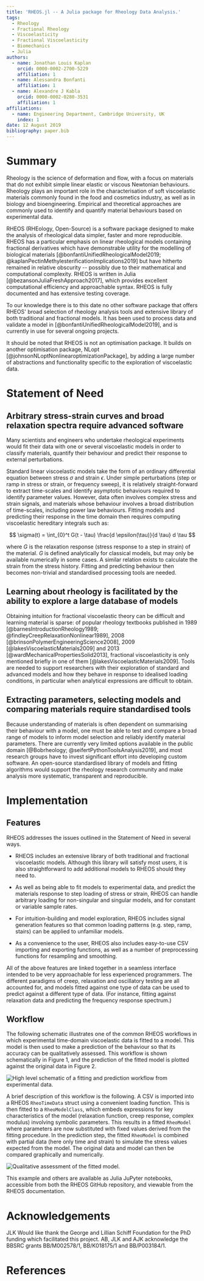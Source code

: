 ```yaml
---
title: 'RHEOS.jl -- A Julia package for Rheology Data Analysis.'
tags:
  - Rheology
  - Fractional Rheology
  - Viscoelasticity
  - Fractional Viscoelasticity
  - Biomechanics
  - Julia
authors:
  - name: Jonathan Louis Kaplan
    orcid: 0000-0002-2700-5229
    affiliation: 1
  - name: Alessandra Bonfanti
    affiliation: 1
  - name: Alexandre J Kabla
    orcid: 0000-0002-0280-3531
    affiliation: 1
affiliations:
  - name: Engineering Department, Cambridge University, UK
    index: 1
date: 12 August 2019
bibliography: paper.bib
---
```

# Summary

Rheology is the science of deformation and flow, with a focus on materials that do not exhibit simple linear elastic or viscous Newtonian behaviours. Rheology plays an important role in the characterisation of soft viscoelastic materials commonly found in the food and cosmetics industry, as well as in biology and bioengineering. Empirical and theoretical approaches are commonly used to identify and quantify material behaviours based on experimental data.

RHEOS (RHEology, Open-Source) is a software package designed to make the analysis of rheological data simpler, faster and more reproducible. RHEOS has a particular emphasis on linear rheological models containing fractional derivatives which have demonstrable utility for the modelling of biological materials [@bonfantiUnifiedRheologicalModel2019; @kaplanPectinMethylesterificationImplications2019] but have hitherto remained in relative obscurity -- possibly due to their mathematical and computational complexity. RHEOS is written in Julia [@bezansonJuliaFreshApproach2017], which provides excellent computational efficiency and approachable syntax. RHEOS is fully documented and has extensive testing coverage.

To our knowledge there is to this date no other software package that offers RHEOS' broad selection of rheology analysis tools and extensive library of both traditional and fractional models. It has been used to process data and validate a model in [@bonfantiUnifiedRheologicalModel2019], and is currently in use for several ongoing projects.

It should be noted that RHEOS is not an optimisation package. It builds on another optimisation package, NLopt [@johnsonNLoptNonlinearoptimizationPackage], by adding a large number of abstractions and functionality specific to the exploration of viscoelastic data.

# Statement of Need

## Arbitrary stress-strain curves and broad relaxation spectra require advanced software

Many scientists and engineers who undertake rheological experiments would fit their data with one or several viscoelastic models in order to classify materials, quantify their behaviour and predict their response to external perturbations.

Standard linear viscoelastic models take the form of an ordinary differential equation between stress $\sigma$ and strain $\epsilon$. Under simple perturbations (step or ramp in stress or strain, or frequency sweep), it is relatively straight-forward to extract time-scales and identify asymptotic behaviours required to identify parameter values. However, data often involves complex stress and strain signals, and materials whose behaviour involves a broad distribution of time-scales, including power law behaviours. Fitting models and predicting their response in the time domain then requires computing viscoelastic hereditary integrals such as:

$$ \sigma(t) = \int_{0}^t G(t - \tau) \frac{d \epsilon(\tau)}{d \tau} d \tau $$

where $G$ is the relaxation response (stress response to a step in strain) of the material. $G$ is defined analytically for classical models, but may only be available numerically in some cases. A similar relation exists to calculate the strain from the stress history. Fitting and predicting behaviour then becomes non-trivial and standardised processing tools are needed.


## Learning about rheology is facilitated by the ability to explore a large database of models

Obtaining intuition for fractional viscoelastic theory can be difficult and learning material is sparse: of popular rheology textbooks published in 1989 [@barnesIntroductionRheology1989; @findleyCreepRelaxationNonlinear1989], 2008 [@brinsonPolymerEngineeringScience2008], 2009 [@lakesViscoelasticMaterials2009] and 2013 [@wardMechanicalPropertiesSolid2013], fractional viscoelasticity is only mentioned briefly in one of them [@lakesViscoelasticMaterials2009]. Tools are needed to support researchers with their exploration of standard and advanced models and how they behave in response to idealised loading conditions, in particular when analytical expressions are difficult to obtain.


## Extracting parameters, selecting models and comparing materials require standardised tools

Because understanding of materials is often dependent on summarising their behaviour with a model, one must be able to test and compare a broad range of models to inform model selection and reliably identify material parameters. There are currently very limited options available in the public domain [@Bobrheology; @seifertPythonToolsAnalysis2019], and most research groups have to invest significant effort into developing custom software. An open-source standardised library of models and fitting algorithms would support the rheology research community and make analysis more systematic, transparent and reproducible.



# Implementation

## Features

RHEOS addresses the issues outlined in the Statement of Need in several ways.

- RHEOS includes an extensive library of both traditional and fractional viscoelastic models. Although this library will satisfy most users, it is also straightforward to add additional models to RHEOS should they need to.

- As well as being able to fit models to experimental data, and predict the materials response to step loading of stress or strain, RHEOS can handle arbitrary loading for non-singular and singular models, and for constant or variable sample rates.

- For intuition-building and model exploration, RHEOS includes signal generation features so that common loading patterns (e.g. step, ramp, stairs) can be applied to unfamiliar models.

- As a convenience to the user, RHEOS also includes easy-to-use CSV importing and exporting functions, as well as a number of preprocessing functions for resampling and smoothing.

All of the above features are linked together in a seamless interface intended to be very approachable for less experienced programmers. The different paradigms of creep, relaxation and oscillatory testing are all accounted for, and models fitted against one type of data can be used to predict against a different type of data. (For instance, fitting against relaxation data and predicting the frequency response spectrum.)

## Workflow

The following schematic illustrates one of the common RHEOS workflows in which experimental time-domain viscoelastic data is fitted to a model. This model is then used to make a prediction of the behaviour so that its accuracy can be qualitatively assessed. This workflow is shown schematically in Figure 1, and the prediction of the fitted model is plotted against the original data in Figure 2.

![High level schematic of a fitting and prediction workflow from experimental data.](diagram_v3.svg)

A brief description of this workflow is the following. A CSV is imported into a RHEOS `RheoTimeData` struct using a convenient loading function. This is then fitted to a `RheoModelClass`, which embeds expressions for key characteristics of the model (relaxation function, creep response, complex modulus) involving symbolic parameters. This results in a fitted `RheoModel` where parameters are now substituted with fixed values derived from the fitting procedure. In the prediction step, the fitted `RheoModel` is combined with partial data (here only time and strain) to simulate the stress values expected from the model. The original data and model can then be compared graphically and numerically.

![Qualitative assessment of the fitted model.](predictfigure.png)

This example and others are available as Julia JuPyter notebooks, accessible from both the RHEOS GitHub repository, and viewable from the RHEOS documentation.

# Acknowledgements

JLK Would like thank the George and Lillian Schiff Foundation for the PhD funding which facilitated this project. AB, JLK and AJK acknowledge the BBSRC grants BB/M002578/1, BB/K018175/1 and BB/P003184/1.

# References
